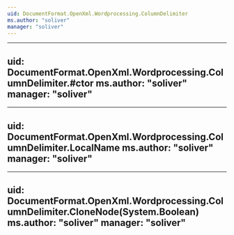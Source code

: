 ```yaml
---
uid: DocumentFormat.OpenXml.Wordprocessing.ColumnDelimiter
ms.author: "soliver"
manager: "soliver"
---
```


---
uid: DocumentFormat.OpenXml.Wordprocessing.ColumnDelimiter.#ctor
ms.author: "soliver"
manager: "soliver"
---

---
uid: DocumentFormat.OpenXml.Wordprocessing.ColumnDelimiter.LocalName
ms.author: "soliver"
manager: "soliver"
---

---
uid: DocumentFormat.OpenXml.Wordprocessing.ColumnDelimiter.CloneNode(System.Boolean)
ms.author: "soliver"
manager: "soliver"
---
